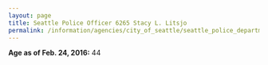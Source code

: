 ```yaml
---
layout: page
title: Seattle Police Officer 6265 Stacy L. Litsjo
permalink: /information/agencies/city_of_seattle/seattle_police_department/copbook/6265/
---
```


**Age as of Feb. 24, 2016:** 44
